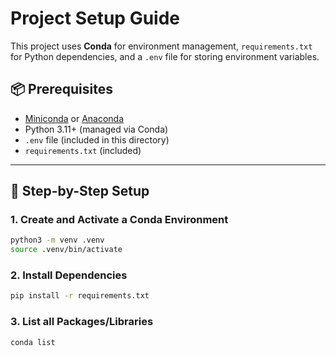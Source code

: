 # Project Setup Guide

This project uses **Conda** for environment management, `requirements.txt` for Python dependencies, and a `.env` file for storing environment variables.

## 📦 Prerequisites

- [Miniconda](https://docs.conda.io/en/latest/miniconda.html) or [Anaconda](https://www.anaconda.com/)
- Python 3.11+ (managed via Conda)
- `.env` file (included in this directory)
- `requirements.txt` (included)

---

## 🔧 Step-by-Step Setup

### 1. Create and Activate a Conda Environment

```bash
python3 -m venv .venv
source .venv/bin/activate
```

### 2. Install Dependencies

```bash
pip install -r requirements.txt
```

### 3. List all Packages/Libraries

```bash
conda list
```
